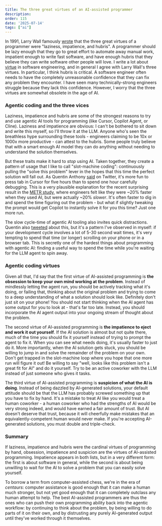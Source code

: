 ```yaml
---
title: The three great virtues of an AI-assisted programmer
description: 
order: 115
date: '2025-07-14'
tags: ["ai"]
---
```


In 1991, Larry Wall famously [wrote](https://wiki.c2.com/?LazinessImpatienceHubris) that the three great virtues of a programmer were "laziness, impatience, and hubris". A programmer should be lazy enough that they go to great effort to automate away manual work, impatient enough to write fast software, and have enough hubris that they believe they can write software other people will love. I write a lot about [virtue](/character-in-software-engineering) in software engineering, and in general I agree with Larry Wall's three virtues. In particular, I think hubris is critical. A software engineer often needs to have the completely unreasonable confidence that they can fix any problem they encounter. I have seen many technically-strong engineers struggle because they lack this confidence. However, I worry that the three virtues are somewhat obsolete in the age of AI.

### Agentic coding and the three vices

Laziness, impatience and hubris are some of the strongest reasons to try and use agentic AI tools for programming (like Cursor, Copilot Agent, or Cline). Laziness and impatience are obvious: I can't be bothered to sit down and write this myself, so I'll throw it at the LLM. Anyone who's seen the breathless hype surrounding these tools - engineers claiming to be 10x or 1000x more productive - can attest to the hubris. Some people truly believe that with a smart enough AI model they can do anything without needing to understand the solution themselves.

But these traits make it hard to _stop_ using AI. Taken together, they create a pattern of usage that I like to call "slot-machine coding": continuously pulling the "solve this problem" lever in the hopes that this time the perfect solution will fall out. As Quentin Anthony [said](https://x.com/QuentinAnthon15/status/1943948796414898370) on Twitter, it's more fun to press tab in Cursor for five hours than to spend one hour carefully debugging. This is a very plausible explanation for the recent surprising result in the [METR study](/impact-of-ai-study), where engineers felt like they were ~20% faster when they used AI, but were actually ~20% _slower_. It's often faster to dig in and spend the time figuring out the problem - but what if slightly tweaking the prompt would get Copilot to instantly solve it for you this time? Just one more run.

The slow cycle-time of agentic AI tooling also invites quick distractions. Quentin also [tweeted](https://x.com/QuentinAnthon15/status/1943948803348082850) about this, but it's a pattern I've observed in myself: if your development cycle involves a lot of 5-30 second wait times, it's very tempting to spend that time (or longer) scrolling on your phone or in a browser tab. This is secretly one of the hardest things about programming with agentic AI: finding a useful way to spend the time while you're waiting for the LLM agent to spin away.

### Agentic coding virtues

Given all that, I'd say that the first virtue of AI-assisted programming is **the obsession to keep your own mind working at the problem**. Instead of mindlessly letting the agent run, you should be actively tracking what it's doing, or failing that, thinking about the original problem and trying to come to a deep understanding of what a solution should look like. Definitely don't just sit on your phone! You should not start thinking when the AI agent has some output for you to look at - that's far too late. Instead, you should incorporate the AI agent output into your ongoing stream of thought about the problem.

The second virtue of AI-assisted programming is **the impatience to eject and work it out yourself**. If the AI solution is almost but not quite there, much of the time you should fix it yourself instead of trying to prompt the agent to fix it. When you can see what needs doing, it's usually faster to just do it. More importantly, when the AI solution gets stuck, you should be willing to jump in and solve the remainder of the problem on your own. Don't get trapped in the slot-machine loop where you hope that one more run will figure it out! Be willing to say "well, looks like this problem isn't a great fit for AI" and do it yourself. Try to be an active coworker with the LLM instead of just someone who gives it tasks.

The third virtue of AI-assisted programming is **suspicion of what the AI is doing**. Instead of being dazzled by AI-generated solutions, your default attitude should be that the LLM has probably screwed something up that you have to fix by hand. It's a mistake to treat AI like you would treat a human coworker - a human coworker who had the strengths of AI would be very strong indeed, and would have earned a fair amount of trust. But AI doesn't deserve that trust, because it will cheerfully make mistakes that an equivalently-competent human would never make. If you're accepting AI-generated solutions, you must double and triple-check.

### Summary

If laziness, impatience and hubris were the cardinal virtues of programming by hand, obsession, impatience and suspicion are the virtues of AI-assisted programming. Impatience appears in both lists, but in a very different form: the first is about software in general, while the second is about being unwilling to wait for the AI to solve a problem that you can easily solve yourself.

To borrow a term from computer-assisted chess, we're in the era of _centaurs_: computer assistance is good enough that it can make a human much stronger, but not yet good enough that it can completely outclass any human attempt to help. The best AI-assisted programmers are thus the ones who can push their own programming ability back into the agentic workflow: by continuing to think about the problem, by being willing to do parts of it on their own, and by distrusting any purely AI-generated output until they've worked through it themselves.